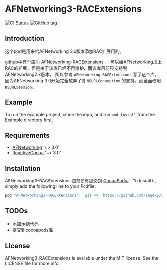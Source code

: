 # AFNetworking3-RACExtensions

[![CI Status](https://travis-ci.org/MakeItEasy/AFNetworking3-RACExtensions.svg?branch=master)](https://travis-ci.org/MakeItEasy/AFNetworking3-RACExtensions)
[![GitHub tag](https://img.shields.io/github/tag/makeiteasy/AFNetworking3-RACExtensions.svg)]()

## Introduction

这个pod是用来给AFNetworking 3.x版本添加RAC扩展用的。

github中有个库叫 [AFNetworking-RACExtensions](https://github.com/CodaFi/AFNetworking-RACExtensions) ，
可以给AFNetworking加上RAC的扩展，但是由于该库已经不再维护，而该库目前只支持到AFNetworking2.x版本，
所以参考 `AFNetworking-RACExtensions` 写了这个库。
因为AFNetworking 3.0开始完全放弃了对 `NSURLConnection` 的支持，而全面改用 `NSURLSession`。

## Example

To run the example project, clone the repo, and run `pod install` from the Example directory first.

## Requirements

* [AFNetworking](https://github.com/AFNetworking/AFNetworking) '~> 3.0'
* [ReactiveCocoa](https://github.com/ReactiveCocoa/ReactiveObjC) '~> 3.0'

## Installation

AFNetworking3-RACExtensions 目前没有提交到 [CocoaPods](http://cocoapods.org)。 To install
it, simply add the following line to your Podfile:

```ruby
pod "AFNetworking3-RACExtensions", :git => 'https://github.com/sagexy/AFNetworking3-RACExtensions.git', :tag => '0.1.1'
```

## TODOs

* 添加示例代码
* 提交到cocoapods库

## License

AFNetworking3-RACExtensions is available under the MIT license. See the LICENSE file for more info.
